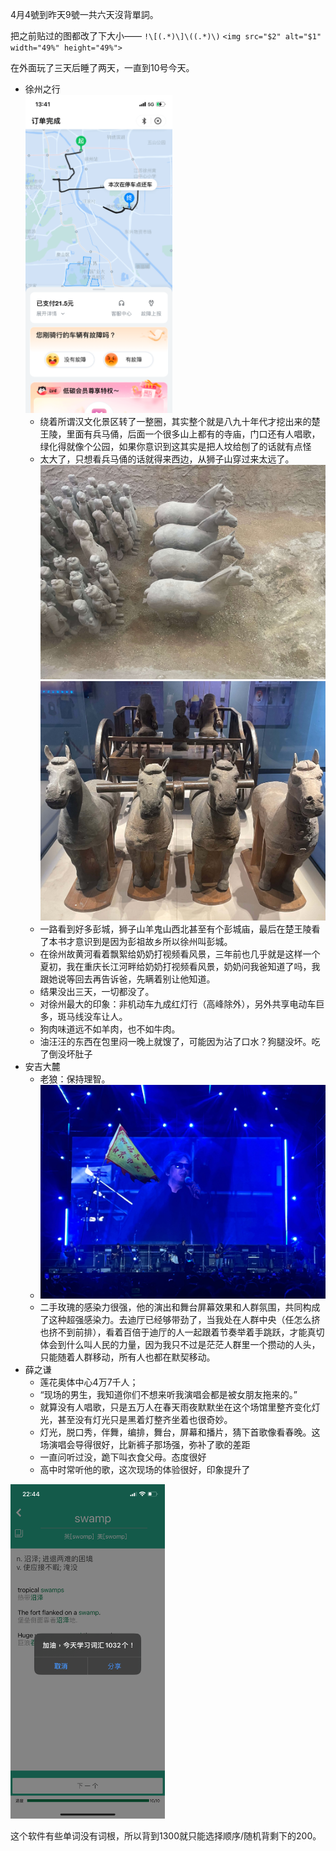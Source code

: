 
4月4號到昨天9號一共六天沒背單詞。

把之前贴过的图都改了下大小——
`!\[(.*)\]\((.*)\)`
`<img src="$2" alt="$1" width="49%" height="49%">`

在外面玩了三天后睡了两天，一直到10号今天。

- 徐州之行  
    <img src="/assets/IMG_5921.png" alt="共享电动车" width="49%" height="49%">
    - 绕着所谓汉文化景区转了一整圈，其实整个就是八九十年代才挖出来的楚王陵，里面有兵马俑，后面一个很多山上都有的寺庙，门口还有人唱歌，绿化得就像个公园，如果你意识到这其实是把人坟给刨了的话就有点怪
    - 太大了，只想看兵马俑的话就得来西边，从狮子山穿过来太远了。
    ![汉兵马俑](/assets/IMG_5937.jpeg) ![汉兵马俑](/assets/IMG_5952.jpeg)
    - 一路看到好多彭城，狮子山羊鬼山西北甚至有个彭城庙，最后在楚王陵看了本书才意识到是因为彭祖故乡所以徐州叫彭城。
    - 在徐州故黄河看着飘絮给奶奶打视频看风景，三年前也几乎就是这样一个夏初，我在重庆长江河畔给奶奶打视频看风景，奶奶问我爸知道了吗，我跟她说等回去再告诉爸，先瞒着别让他知道。
    - 结果没出三天，一切都没了。
    - 对徐州最大的印象：非机动车九成红灯行（高峰除外），另外共享电动车巨多，斑马线没车让人。
    - 狗肉味道远不如羊肉，也不如牛肉。
    - 油汪汪的东西在包里闷一晚上就馊了，可能因为沾了口水？狗腿没坏。吃了倒没坏肚子
- 安吉大麓
    - 老狼：保持理智。
    - ![相信未来，常用的音乐平台都听不了李志真是遗憾](/assets/IMG_6797.jpeg)
    - 二手玫瑰的感染力很强，他的演出和舞台屏幕效果和人群氛围，共同构成了这种超强感染力。去迪厅已经够带劲了，当我处在人群中央（任怎么挤也挤不到前排），看着百倍于迪厅的人一起跟着节奏举着手跳跃，才能真切体会到什么叫人民的力量，因为我只不过是茫茫人群里一个攒动的人头，只能随着人群移动，所有人也都在默契移动。
- 薛之谦
    - 莲花奥体中心4万7千人；
    - “现场的男生，我知道你们不想来听我演唱会都是被女朋友拖来的。”
    - 就算没有人唱歌，只是五万人在春天雨夜默默坐在这个场馆里整齐变化灯光，甚至没有灯光只是黑着灯整齐坐着也很奇妙。
    - 灯光，脱口秀，伴舞，编排，舞台，屏幕和播片，猜下首歌像看春晚。这场演唱会导得很好，比新裤子那场强，弥补了歌的差距
    - 一直问听过没，跪下叫衣食父母。态度很好
    - 高中时常听他的歌，这次现场的体验很好，印象提升了

<img src="/assets/IMG_6276.PNG" alt="一周攒到一天背1000个单词" width="49%" height="49%">

这个软件有些单词没有词根，所以背到1300就只能选择顺序/随机背剩下的200。